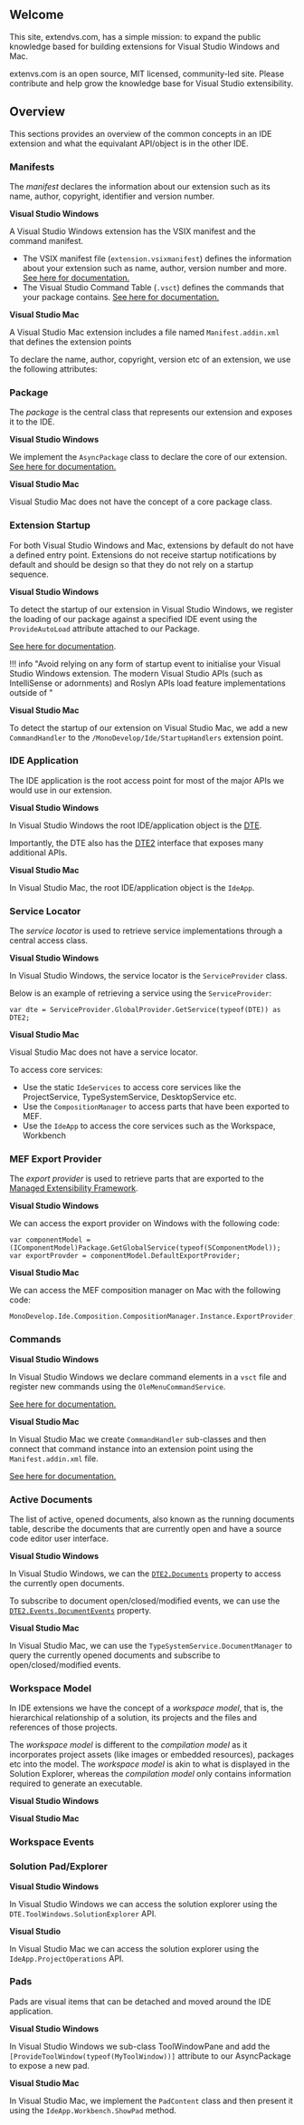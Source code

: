 ## Welcome

This site, extendvs.com, has a simple mission: to expand the public knowledge based for building extensions for Visual Studio Windows and Mac.

extenvs.com is an open source, MIT licensed, community-led site. Please contribute and help grow the knowledge base for Visual Studio extensibility.

## Overview

This sections provides an overview of the common concepts in an IDE extension and what the equivalant API/object is in the other IDE.

### Manifests

The *manifest* declares the information about our extension such as its name, author, copyright, identifier and version number.

**Visual Studio Windows**

A Visual Studio Windows extension has the VSIX manifest and the command manifest.

 * The VSIX manifest file (`extension.vsixmanifest`) defines the information about your extension such as name, author, version number and more. [See here for documentation.](https://docs.microsoft.com/en-us/visualstudio/extensibility/anatomy-of-a-vsix-package?view=vs-2019)
 * The Visual Studio Command Table (`.vsct`) defines the commands that your package contains. [See here for documentation.](https://docs.microsoft.com/en-us/visualstudio/extensibility/internals/visual-studio-command-table-dot-vsct-files?view=vs-2019)

**Visual Studio Mac**

A Visual Studio Mac extension includes a file named `Manifest.addin.xml` that defines the extension points

To declare the name, author, copyright, version etc of an extension, we use the following attributes:

### Package

The *package* is the central class that represents our extension and exposes it to the IDE.

**Visual Studio Windows**

We implement the `AsyncPackage` class to declare the core of our extension. [See here for documentation.](https://docs.microsoft.com/en-us/visualstudio/extensibility/how-to-use-asyncpackage-to-load-vspackages-in-the-background?view=vs-2019)

**Visual Studio Mac**

Visual Studio Mac does not have the concept of a core package class.

### Extension Startup

For both Visual Studio Windows and Mac, extensions by default do not have a defined entry point. Extensions do not receive startup notifications by default and should be design so that they do not rely on a startup sequence.

**Visual Studio Windows**

To detect the startup of our extension in Visual Studio Windows, we register the loading of our package against a specified IDE event using the `ProvideAutoLoad` attribute attached to our Package.

[See here for documentation](https://docs.microsoft.com/en-us/visualstudio/extensibility/loading-vspackages?view=vs-2019).

!!! info "Avoid relying on any form of startup event to initialise your Visual Studio Windows extension. The modern Visual Studio APIs (such as IntelliSense or adornments) and Roslyn APIs load feature implementations outside of "

**Visual Studio Mac**

To detect the startup of our extension on Visual Studio Mac, we add a new `CommandHandler` to the `/MonoDevelop/Ide/StartupHandlers` extension point.

### IDE Application

The IDE application is the root access point for most of the major APIs we would use in our extension.

**Visual Studio Windows**

In Visual Studio Windows the root IDE/application object is the [DTE](https://docs.microsoft.com/en-us/dotnet/api/envdte.dte?view=visualstudiosdk-2017).

Importantly, the DTE also has the [DTE2](https://docs.microsoft.com/en-us/dotnet/api/envdte80.dte2?view=visualstudiosdk-2017) interface that exposes many additional APIs.

**Visual Studio Mac**

In Visual Studio Mac, the root IDE/application object is the `IdeApp`.

### Service Locator

The *service locator* is used to retrieve service implementations through a central access class.

**Visual Studio Windows**

In Visual Studio Windows, the service locator is the `ServiceProvider` class.

Below is an example of retrieving a service using the `ServiceProvider`:
```
var dte = ServiceProvider.GlobalProvider.GetService(typeof(DTE)) as DTE2;
```

**Visual Studio Mac**

Visual Studio Mac does not have a service locator.

To access core services:

 * Use the static `IdeServices` to access core services like the ProjectService, TypeSystemService, DesktopService etc.
 * Use the `CompositionManager` to access parts that have been exported to MEF.
 * Use the `IdeApp` to access the core services such as the Workspace, Workbench

### MEF Export Provider

The *export provider* is used to retrieve parts that are exported to the [Managed Extensibility Framework](https://docs.microsoft.com/en-us/dotnet/framework/mef/).

**Visual Studio Windows**

We can access the export provider on Windows with the following code:

```
var componentModel = (IComponentModel)Package.GetGlobalService(typeof(SComponentModel));
var exportProvder = componentModel.DefaultExportProvider;
```

**Visual Studio Mac**

We can access the MEF composition manager on Mac with the following code:

```
MonoDevelop.Ide.Composition.CompositionManager.Instance.ExportProvider;
```

### Commands

**Visual Studio Windows**

In Visual Studio Windows we declare command elements in a `vsct` file and register new commands using the `OleMenuCommandService`.

[See here for documentation.](https://docs.microsoft.com/en-us/visualstudio/extensibility/extending-menus-and-commands?view=vs-2019)

**Visual Studio Mac**

In Visual Studio Mac we create `CommandHandler` sub-classes and then connect that command instance into an extension point using the `Manifest.addin.xml` file.

[See here for documentation.](https://docs.microsoft.com/en-us/visualstudio/mac/extending-visual-studio-mac?view=vsmac-2019#extensions-and-extension-points)

### Active Documents
The list of active, opened documents, also known as the running documents table, describe the documents that are currently open and have a source code editor user interface.

**Visual Studio Windows**

In Visual Studio Windows, we can the [`DTE2.Documents`](https://docs.microsoft.com/en-us/dotnet/api/envdte80.dte2.documents?view=visualstudiosdk-2017#EnvDTE80_DTE2_Documents) property to access the currently open documents.

To subscribe to document open/closed/modified events, we can use the [`DTE2.Events.DocumentEvents`](https://docs.microsoft.com/en-us/dotnet/api/envdte.documentevents?view=visualstudiosdk-2017) property.

**Visual Studio Mac**

In Visual Studio Mac, we can use the `TypeSystemService.DocumentManager` to query the currently opened documents and subscribe to open/closed/modified events.

### Workspace Model
In IDE extensions we have the concept of a *workspace model*, that is, the hierarchical relationship of a solution, its projects and the files and references of those projects.

The *workspace model* is different to the *compilation model* as it incorporates project assets (like images or embedded resources), packages etc into the model. The *workspace model* is akin to what is displayed in the Solution Explorer, whereas the *compilation model* only contains information required to generate an executable.

**Visual Studio Windows**

**Visual Studio Mac**

### Workspace Events

### Solution Pad/Explorer

**Visual Studio Windows**

In Visual Studio Windows we can access the solution explorer using the `DTE.ToolWindows.SolutionExplorer` API.

**Visual Studio**

In Visual Studio Mac we can access the solution explorer using the `IdeApp.ProjectOperations` API.

### Pads

Pads are visual items that can be detached and moved around the IDE application.

**Visual Studio Windows**

In Visual Studio Windows we sub-class ToolWindowPane and add the `[ProvideToolWindow(typeof(MyToolWindow))]` attribute to our AsyncPackage to expose a new pad.

**Visual Studio Mac**

In Visual Studio Mac, we implement the `PadContent` class and then present it using the `IdeApp.Workbench.ShowPad` method.
